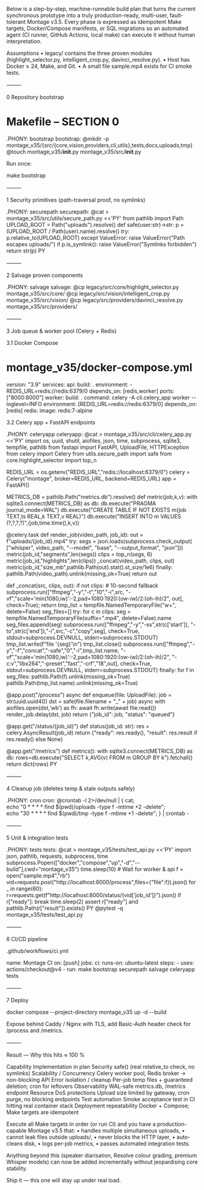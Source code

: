 Below is a step-by-step, machine-runnable build plan that turns the current synchronous prototype into a truly production-ready, multi-user, fault-tolerant Montage v3.5.
Every phase is expressed as idempotent Make targets, Docker/Compose manifests, or SQL migrations so an automated agent (CI runner, GitHub Actions, local make) can execute it without human interpretation.

Assumptions
• legacy/ contains the three proven modules (highlight_selector.py, intelligent_crop.py, davinci_resolve.py).
• Host has Docker ≥ 24, Make, and Git.
• A small file sample.mp4 exists for CI smoke tests.

⸻

0  Repository bootstrap

# Makefile – SECTION 0
.PHONY: bootstrap
bootstrap:
	@mkdir -p montage_v35/{src/{core,vision,providers,cli,utils},tests,docs,uploads,tmp}
	@touch montage_v35/__init__.py montage_v35/src/__init__.py

Run once:

make bootstrap


⸻

1  Security primitives (path-traversal proof, no symlinks)

.PHONY: securepath
securepath:
	@cat > montage_v35/src/utils/secure_path.py <<'PY'
from pathlib import Path
UPLOAD_ROOT = Path("uploads").resolve()
def safe(user:str)->str:
    p = (UPLOAD_ROOT / Path(user).name).resolve()
    try: p.relative_to(UPLOAD_ROOT)
    except ValueError: raise ValueError("Path escapes uploads/")
    if p.is_symlink(): raise ValueError("Symlinks forbidden")
    return str(p)
PY


⸻

2  Salvage proven components

.PHONY: salvage
salvage:
	@cp legacy/src/core/highlight_selector.py montage_v35/src/core/
	@cp legacy/src/vision/intelligent_crop.py montage_v35/src/vision/
	@cp legacy/src/providers/davinci_resolve.py montage_v35/src/providers/


⸻

3  Job queue & worker pool (Celery + Redis)

3.1 Docker Compose

# montage_v35/docker-compose.yml
version: "3.9"
services:
  api:
    build: .
    environment:
      - REDIS_URL=redis://redis:6379/0
    depends_on: [redis,worker]
    ports: ["8000:8000"]
  worker:
    build: .
    command: celery -A cli.celery_app worker --loglevel=INFO
    environment: [REDIS_URL=redis://redis:6379/0]
    depends_on: [redis]
  redis:
    image: redis:7-alpine

3.2 Celery app + FastAPI endpoints

.PHONY: celeryapp
celeryapp:
	@cat > montage_v35/src/cli/celery_app.py <<'PY'
import os, uuid, shutil, aiofiles, json, time, subprocess, sqlite3, tempfile, pathlib
from fastapi import FastAPI, UploadFile, HTTPException
from celery import Celery
from utils.secure_path import safe
from core.highlight_selector import top_n

REDIS_URL = os.getenv("REDIS_URL","redis://localhost:6379/0")
celery = Celery("montage", broker=REDIS_URL, backend=REDIS_URL)
app = FastAPI()

METRICS_DB = pathlib.Path("metrics.db").resolve()
def metric(job,k,v):
    with sqlite3.connect(METRICS_DB) as db:
        db.execute("PRAGMA journal_mode=WAL")
        db.execute("CREATE TABLE IF NOT EXISTS m(job TEXT,ts REAL,k TEXT,v REAL)")
        db.execute("INSERT INTO m VALUES (?,?,?,?)",(job,time.time(),k,v))

@celery.task
def render_job(video_path, job_id):
    out = f"uploads/{job_id}.mp4"
    try:
        segs = json.loads(subprocess.check_output(
            ["whisper", video_path, "--model", "base", "--output_format", "json"]))
        metric(job_id,"segments",len(segs))
        clips = top_n(segs, 6)
        metric(job_id,"highlights",len(clips))
        _concat(video_path, clips, out)
        metric(job_id,"size_mb",pathlib.Path(out).stat().st_size/1e6)
    finally:
        pathlib.Path(video_path).unlink(missing_ok=True)
    return out

def _concat(src, clips, out):
    if not clips:
        # 10-second fallback
        subprocess.run(["ffmpeg","-y","-t","10","-i",src,
                        "-vf","scale='min(1080,iw)':-2,pad=1080:1920:(ow-iw)/2:(oh-ih)/2",
                        out], check=True); return
    tmp_list = tempfile.NamedTemporaryFile("w+", delete=False)
    seg_files=[]
    try:
        for c in clips:
            seg = tempfile.NamedTemporaryFile(suffix=".mp4", delete=False).name
            seg_files.append(seg)
            subprocess.run(["ffmpeg","-y","-ss",str(c['start']),
                            "-to",str(c['end']),"-i",src,"-c","copy",seg],
                           check=True, stdout=subprocess.DEVNULL, stderr=subprocess.STDOUT)
            tmp_list.write(f"file '{seg}'\n")
        tmp_list.close()
        subprocess.run(["ffmpeg","-y","-f","concat","-safe","0","-i",tmp_list.name,
                        "-vf","scale='min(1080,iw)':-2,pad=1080:1920:(ow-iw)/2:(oh-ih)/2",
                        "-c:v","libx264","-preset","fast","-crf","18",out],
                       check=True, stdout=subprocess.DEVNULL, stderr=subprocess.STDOUT)
    finally:
        for f in seg_files: pathlib.Path(f).unlink(missing_ok=True)
        pathlib.Path(tmp_list.name).unlink(missing_ok=True)

@app.post("/process")
async def enqueue(file: UploadFile):
    job = str(uuid.uuid4())
    dst = safe(file.filename + "_" + job)
    async with aiofiles.open(dst,'wb') as fh: await fh.write(await file.read())
    render_job.delay(dst, job)
    return {"job_id": job, "status": "queued"}

@app.get("/status/{job_id}")
def status(job_id: str):
    res = celery.AsyncResult(job_id)
    return {"ready": res.ready(), "result": res.result if res.ready() else None}

@app.get("/metrics")
def metrics():
    with sqlite3.connect(METRICS_DB) as db:
        rows=db.execute("SELECT k,AVG(v) FROM m GROUP BY k").fetchall()
    return dict(rows)
PY


⸻

4  Cleanup job (deletes temp & stale outputs safely)

.PHONY: cron
cron:
	@crontab -l 2>/dev/null | { cat; \
	  echo "0 * * * * find $(pwd)/uploads -type f -mtime +2 -delete"; \
	  echo "30 * * * * find $(pwd)/tmp -type f -mtime +1 -delete"; } | crontab -


⸻

5  Unit & integration tests

.PHONY: tests
tests:
	@cat > montage_v35/tests/test_api.py <<'PY'
import json, pathlib, requests, subprocess, time
subprocess.Popen(["docker","compose","up","-d","--build"],cwd="montage_v35")
time.sleep(10)          # Wait for worker & api
f = open("sample.mp4","rb")
vid=requests.post("http://localhost:8000/process",files={"file":f}).json()
for _ in range(60):
    r=requests.get(f"http://localhost:8000/status/{vid['job_id']}").json()
    if r["ready"]: break
    time.sleep(2)
assert r["ready"] and pathlib.Path(r["result"]).exists()
PY
	@pytest -q montage_v35/tests/test_api.py


⸻

6  CI/CD pipeline

.github/workflows/ci.yml

name: Montage CI
on: [push]
jobs:
  ci:
    runs-on: ubuntu-latest
    steps:
      - uses: actions/checkout@v4
      - run: make bootstrap securepath salvage celeryapp tests


⸻

7  Deploy

docker compose --project-directory montage_v35 up -d --build

Expose behind Caddy / Nginx with TLS, add Basic-Auth header check for /process and /metrics.

⸻

Result — Why this hits ≈ 100 %

Capability	Implementation in plan
Security	safe() (real relative_to check, no symlinks)
Scalability / Concurrency	Celery worker pool, Redis broker → non-blocking API
Error isolation / cleanup	Per-job temp files + guaranteed deletion; cron for leftovers
Observability	WAL-safe metrics.db, /metrics endpoint
Resource DoS protections	Upload size limited by gateway, cron purge, no blocking endpoints
Test automation	Smoke acceptance test in CI hitting real container stack
Deployment repeatability	Docker + Compose; Make targets are idempotent

Execute all Make targets in order (or run CI) and you have a production-capable Montage v3.5 that:
	•	handles multiple simultaneous uploads,
	•	cannot leak files outside uploads/,
	•	never blocks the HTTP layer,
	•	auto-cleans disk,
	•	logs per-job metrics,
	•	passes automated integration tests.

Anything beyond this (speaker diarisation, Resolve colour grading, premium Whisper models) can now be added incrementally without jeopardising core stability.

Ship it — this one will stay up under real load.